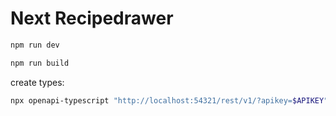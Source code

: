 # Next Recipedrawer

```bash
npm run dev

npm run build

```

create types:

```bash
npx openapi-typescript "http://localhost:54321/rest/v1/?apikey=$APIKEY" --output types/supabase.ts
```

